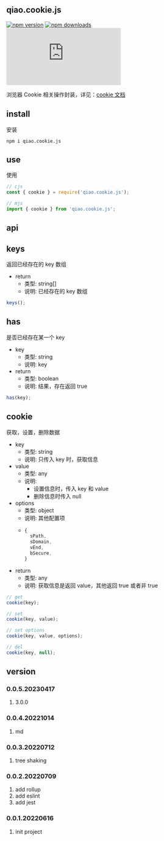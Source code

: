 ## qiao.cookie.js

[![npm version](https://img.shields.io/npm/v/qiao.cookie.js.svg?style=flat-square)](https://www.npmjs.org/package/qiao.cookie.js)
[![npm downloads](https://img.shields.io/npm/dm/qiao.cookie.js.svg?style=flat-square)](https://npm-stat.com/charts.html?package=qiao.cookie.js)
![npm bundle size](https://img.shields.io/bundlephobia/minzip/qiao.cookie.js)

浏览器 Cookie 相关操作封装，详见：[cookie 文档](https://developer.mozilla.org/zh-CN/docs/Web/API/Document/cookie)

## install

安装

```shell
npm i qiao.cookie.js
```

## use

使用

```javascript
// cjs
const { cookie } = require('qiao.cookie.js');

// mjs
import { cookie } from 'qiao.cookie.js';
```

## api

## keys

返回已经存在的 key 数组

- return
  - 类型: string[]
  - 说明: 已经存在的 key 数组

```javascript
keys();
```

## has

是否已经存在某一个 key

- key
  - 类型: string
  - 说明: key
- return
  - 类型: boolean
  - 说明: 结果，存在返回 true

```javascript
has(key);
```

## cookie

获取，设置，删除数据

- key
  - 类型: string
  - 说明: 只传入 key 时，获取信息
- value
  - 类型: any
  - 说明:
    - 设置信息时，传入 key 和 value
    - 删除信息时传入 null
- options
  - 类型: object
  - 说明: 其他配置项
  - ```javascript
    {
      sPath,
      sDomain,
      vEnd,
      bSecure,
    }
    ```
- return
  - 类型: any
  - 说明: 获取信息是返回 value，其他返回 true 或者非 true

```javascript
// get
cookie(key);

// set
cookie(key, value);

// set options
cookie(key, value, options);

// del
cookie(key, null);
```

## version

### 0.0.5.20230417

1. 3.0.0

### 0.0.4.20221014

1. md

### 0.0.3.20220712

1. tree shaking

### 0.0.2.20220709

1. add rollup
2. add eslint
3. add jest

### 0.0.1.20220616

1. init project

